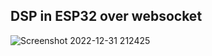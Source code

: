 ## DSP in ESP32 over websocket

![Screenshot 2022-12-31 212425](https://user-images.githubusercontent.com/83899035/210151483-f861bd44-af8a-4b18-9f99-b91aee109f9f.png)
